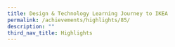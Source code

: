 ```yaml
---
title: Design & Technology Learning Journey to IKEA
permalink: /achievements/highlights/85/
description: ""
third_nav_title: Highlights
---
```

